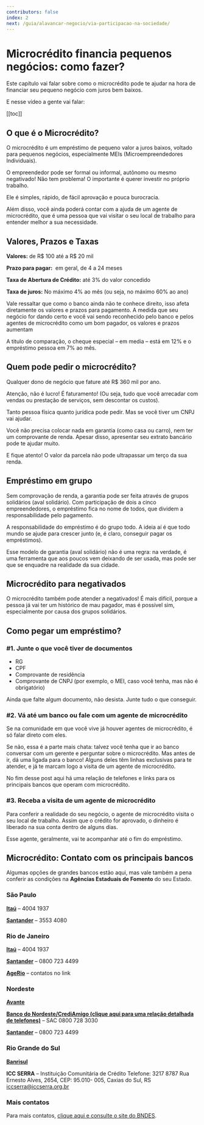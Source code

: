 ```yaml
---
contributors: false
index: 2
next: /guia/alavancar-negocio/via-participacao-na-sociedade/
---
```

# Microcrédito financia pequenos negócios: como fazer?

Este capítulo vai falar sobre como o microcrédito pode te ajudar na hora de financiar seu pequeno negócio com juros bem baixos.

E nesse vídeo a gente vai falar:

[[toc]]

## O que é o Microcrédito?

O microcrédito é um empréstimo de pequeno valor a juros baixos, voltado para pequenos negócios, especialmente MEIs (Microempreendedores Individuais).

O empreendedor pode ser formal ou informal, autônomo ou mesmo negativado! Não tem problema! O importante é querer investir no próprio trabalho.

Ele é simples, rápido, de fácil aprovação e pouca burocracia.

Além disso, você ainda poderá contar com a ajuda de um agente de microcrédito, que é uma pessoa que vai visitar o seu local de trabalho para entender melhor a sua necessidade.

## **Valores, Prazos e Taxas**

**Valores:** de R$ 100 até a R$ 20 mil

**Prazo para pagar:**  em geral, de 4 a 24 meses

**Taxa de Abertura de Crédito:** até 3% do valor concedido

**Taxa de juros:** No máximo 4% ao mês (ou seja, no máximo 60% ao ano)

Vale ressaltar que como o banco ainda não te conhece direito, isso afeta diretamente os valores e prazos para pagamento. A medida que seu negócio for dando certo e você vai sendo reconhecido pelo banco e pelos agentes de microcrédito como um bom pagador, os valores e prazos aumentam

A titulo de comparação, o cheque especial – em media – está em 12% e o empréstimo pessoa em 7% ao mês.

## **Quem pode pedir o microcrédito?**

Qualquer dono de negócio que fature até R$ 360 mil por ano.

Atenção, não é lucro! É faturamento! (Ou seja, tudo que você arrecadar com vendas ou prestação de serviços, sem descontar os custos).

Tanto pessoa física quanto jurídica pode pedir. Mas se você tiver um CNPJ vai ajudar.

Você não precisa colocar nada em garantia (como casa ou carro), nem ter um comprovante de renda. Apesar disso, apresentar seu extrato bancário pode te ajudar muito.

E fique atento! O valor da parcela não pode ultrapassar um terço da sua renda.

## **Empréstimo em grupo**

Sem comprovação de renda, a garantia pode ser feita através de grupos solidários (aval solidário). Com participação de dois a cinco empreendedores, o empréstimo fica no nome de todos, que dividem a responsabilidade pelo pagamento.

A responsabilidade do empréstimo é do grupo todo. A ideia aí é que todo mundo se ajude para crescer junto (e, é claro, conseguir pagar os empréstimos).

Esse modelo de garantia (aval solidário) não é uma regra: na verdade, é uma ferramenta que aos poucos vem deixando de ser usada, mas pode ser que se enquadre na realidade da sua cidade.

## **Microcrédito para negativados**

O microcrédito também pode atender a negativados! É mais difícil, porque a pessoa já vai ter um histórico de mau pagador, mas é possível sim, especialmente por causa dos grupos solidários.

## **Como pegar um empréstimo?**

### #1. Junte o que você tiver de documentos

- RG
- CPF
- Comprovante de residência
- Comprovante de CNPJ (por exemplo, o MEI, caso você tenha, mas não é obrigatório)

Ainda que falte algum documento, não desista. Junte tudo o que conseguir.

### **#2. Vá até um banco ou fale com um agente de microcrédito**

Se na comunidade em que você vive já houver agentes de microcrédito, é só falar direto com eles.

Se não, essa é a parte mais chata: talvez você tenha que ir ao banco conversar com um gerente e perguntar sobre o microcrédito. Mas antes de ir, dá uma ligada para o banco! Alguns deles têm linhas exclusivas para te atender, e já te marcam logo a visita de um agente de microcrédito.

No fim desse post aqui há uma relação de telefones e links para os principais bancos que operam com microcrédito.

### **#3. Receba a visita de um agente de microcrédito**

Para conferir a realidade do seu negócio, o agente de microcrédito visita o seu local de trabalho. Assim que o crédito for aprovado, o dinheiro é liberado na sua conta dentro de alguns dias.

Esse agente, geralmente, vai te acompanhar até o fim do empréstimo.

## Microcrédito: Contato com os principais bancos

Algumas opções de grandes bancos estão aqui, mas vale também a pena conferir as condições na **Agências Estaduais de Fomento** do seu Estado.

### **São Paulo**

**[Itaú](https://www.itau.com.br/creditos-financiamentos/microcredito/)** – 4004 1937

**[Santander](https://www.santander.com.br/campanhas/microcredito)** – 3553 4080

### **Rio de Janeiro**

**[Itaú](https://www.itau.com.br/creditos-financiamentos/microcredito/)** – 4004 1937

**[Santander](https://www.santander.com.br/campanhas/microcredito)** – 0800 723 4499

**[AgeRio](https://www.agerio.com.br/areas-de-atuacao/tipo/microempreendedor/)** – contatos no link

### **Nordeste**

**[Avante](https://www.avante.com.vc/microcredito/)**

**[Banco do Nordeste/CrediAmigo (clique aqui para uma relação detalhada de telefones)](https://www.bnb.gov.br/pt/web/guest/microcredito)** – SAC 0800 728 3030

**[Santander](https://www.santander.com.br/campanhas/microcredito)** – 0800 723 4499

### **Rio Grande do Sul**

**[Banrisul](https://www.banrisul.com.br/bob/link/bobw03hn_conteudo_detalhe2.aspx?secao_id=3738&Campo=25479&secao_principal=21646class=)**

**ICC SERRA** – Instituição Comunitária de Crédito Telefone: 3217 8787 Rua Ernesto Alves, 2654, CEP: 95.010- 005, Caxias do Sul, RS iccserra@iccserra.org.br

### Mais contatos

Para mais contatos, [clique aqui e consulte o site do BNDES](https://www.bndes.gov.br/wps/portal/site/home/onde-atuamos/social/bndes-microcredito/microcredito-agentes-1piso/!ut/p/z1/vVRNb6MwEP01HIkNNgT2RlEaNqFNkzSbxpeKDwNeBZsaJ2n316_LcuhHmqiqur5YHs289-ZpxoCAO0B4smdlopjgyVa_N8S9H87HYRRgK4YuduEc4sC5xjaaIhesuwT4wQkgIC_rx7Flw_nKu5kvvQjNQgx-AQJIxlWjKrBJeU7be8ZbxdQu6xQYsBI1NWDBeMIzltSUK9EasGaZFJmkOVPCgF2h-Tr28mUmpa7TKVbDWvFM2WQsBxuHOrTIMDUTPPRM7KTI9K3CN53ULxw3h6lv077FEx6Q0w5MznmgTbblVXhValmJqkzGCwHu3vdk0rqRlOp4LqSWRTrgiReHkY9hDC8XDgxubhdohCcILu0-IfanowjPYDz7iUYwiMLYwaOpNfZRn3BC-0b3Pvy49yFY7xk9gBUXstbjsvyktdE5hon7RYYz8Ohb4S_g98LbX4R_M5nvJ_v4ZJ7YLF3Afj88kEAvtdDxR9UP8n_Yat1NuRXpv18r4CnytGxJCyqpHOykDldKNe0PAxrwcDgMOvhBKfaDVOpIo_kbIdWzupYpelSjTpEi3x1X93o_j4ioRKv9eMsNmnpVe-jJJKm7iP5cXJvjMPUOt0XdX2tPeU9oW_4FZq8d_g!!/dz/d5/L2dBISEvZ0FBIS9nQSEh/).